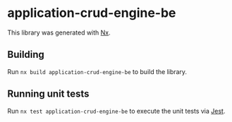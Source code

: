 # application-crud-engine-be

This library was generated with [Nx](https://nx.dev).

## Building

Run `nx build application-crud-engine-be` to build the library.

## Running unit tests

Run `nx test application-crud-engine-be` to execute the unit tests via [Jest](https://jestjs.io).
